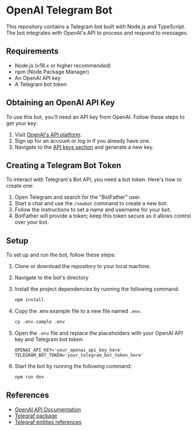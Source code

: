 # OpenAI Telegram Bot

This repository contains a Telegram bot built with Node.js and TypeScript. The bot integrates with OpenAI's API to process and respond to messages.

## Requirements

- Node.js (v18.x or higher recommended)
- npm (Node Package Manager)
- An OpenAI API key
- A Telegram bot token

## Obtaining an OpenAI API Key

To use this bot, you'll need an API key from OpenAI. Follow these steps to get your key:

1. Visit [OpenAI's API platform](https://platform.openai.com/).
2. Sign up for an account or log in if you already have one.
3. Navigate to the [API keys section](https://platform.openai.com/settings/organization/api-keys) and generate a new key.

## Creating a Telegram Bot Token

To interact with Telegram's Bot API, you need a bot token. Here's how to create one:

1. Open Telegram and search for the "BotFather" user.
2. Start a chat and use the `/newbot` command to create a new bot.
3. Follow the instructions to set a name and username for your bot.
4. BotFather will provide a token; keep this token secure as it allows control over your bot.

## Setup

To set up and run the bot, follow these steps:

1. Clone or download the repository to your local machine.
2. Navigate to the bot's directory
3. Install the project dependencies by running the following command:

    ```bash
    npm install
    ```

4. Copy the .env.example file to a new file named `.env`.

    ```bash
    cp .env.sample .env
    ```

5. Open the `.env` file and replace the placeholders with your OpenAI API key and Telegram bot token:

    ```env
    OPENAI_API_KEY='your_openai_api_key_here'
    TELEGRAM_BOT_TOKEN='your_telegram_bot_token_here'
    ```  

6. Start the bot by running the following command:

    ```bash
    npm run dev
    ```

## References

- [OpenAI API Documentation](https://platform.openai.com/docs/overview)
- [Telegraf package](https://www.npmjs.com/package/telegraf)
- [Telegraf entities references](https://telegraf.js.org/)